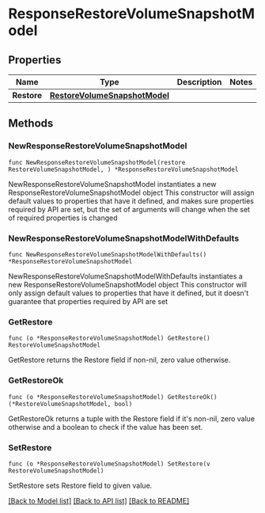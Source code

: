 # ResponseRestoreVolumeSnapshotModel

## Properties

Name | Type | Description | Notes
------------ | ------------- | ------------- | -------------
**Restore** | [**RestoreVolumeSnapshotModel**](RestoreVolumeSnapshotModel.md) |  | 

## Methods

### NewResponseRestoreVolumeSnapshotModel

`func NewResponseRestoreVolumeSnapshotModel(restore RestoreVolumeSnapshotModel, ) *ResponseRestoreVolumeSnapshotModel`

NewResponseRestoreVolumeSnapshotModel instantiates a new ResponseRestoreVolumeSnapshotModel object
This constructor will assign default values to properties that have it defined,
and makes sure properties required by API are set, but the set of arguments
will change when the set of required properties is changed

### NewResponseRestoreVolumeSnapshotModelWithDefaults

`func NewResponseRestoreVolumeSnapshotModelWithDefaults() *ResponseRestoreVolumeSnapshotModel`

NewResponseRestoreVolumeSnapshotModelWithDefaults instantiates a new ResponseRestoreVolumeSnapshotModel object
This constructor will only assign default values to properties that have it defined,
but it doesn't guarantee that properties required by API are set

### GetRestore

`func (o *ResponseRestoreVolumeSnapshotModel) GetRestore() RestoreVolumeSnapshotModel`

GetRestore returns the Restore field if non-nil, zero value otherwise.

### GetRestoreOk

`func (o *ResponseRestoreVolumeSnapshotModel) GetRestoreOk() (*RestoreVolumeSnapshotModel, bool)`

GetRestoreOk returns a tuple with the Restore field if it's non-nil, zero value otherwise
and a boolean to check if the value has been set.

### SetRestore

`func (o *ResponseRestoreVolumeSnapshotModel) SetRestore(v RestoreVolumeSnapshotModel)`

SetRestore sets Restore field to given value.



[[Back to Model list]](../README.md#documentation-for-models) [[Back to API list]](../README.md#documentation-for-api-endpoints) [[Back to README]](../README.md)


